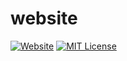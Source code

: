 # website

[![Website](https://img.shields.io/badge/visit-website-blue.svg)](https://luger.dev)
[![MIT License](https://img.shields.io/badge/license-MIT-brightgreen.svg)](https://raw.githubusercontent.com/rodluger/rodluger.github.io/master/LICENSE)
